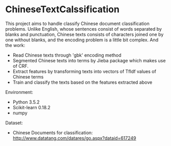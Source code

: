 # ChineseTextCalssification
This project aims to handle classify Chinese document classification problems. Unlike English, whose sentences consist of words separated by blanks and punctuation, Chinese texts consists of characters joined one by one without blanks, and the encoding problem is a little bit complex. And the work:
- Read Chinese texts through 'gbk' encoding method
- Segmented Chinese texts into terms by Jieba package which makes use of CRF.
- Extract features by transforming texts into vectors of TfIdf values of Chinese terms
- Train and classify the texts based on the features extracted above

Environment:
- Python 3.5.2
- Scikit-learn 0.18.2
- numpy

Dataset:
- Chinese Documents for classification: http://www.datatang.com/datares/go.aspx?dataid=617249
